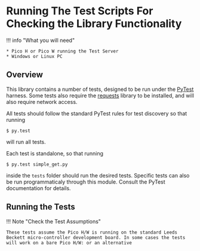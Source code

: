 # Running The Test Scripts For Checking the Library Functionality

!!! info "What you will need"

    * Pico H or Pico W running the Test Server
    * Windows or Linux PC

## Overview

This library contains a number of tests, designed to be run under the [PyTest](https://docs.pytest.org/en/7.2.x/contents.html) harness. Some tests also require the [requests](https://requests.readthedocs.io/en/latest) library to be installed, and will also require network access.

All tests should follow the standard PyTest rules for test discovery so that running

```
$ py.test
```

will run all tests.

Each test is standalone, so that running

```
$ py.test simple_get.py
```

inside the `tests` folder should run the desired tests. Specific tests can also be run programmaticaly through this module. Consult the PyTest documentation for details.

## Running the Tests

!!! Note "Check the Test Assumptions"

    These tests assume the Pico H/W is running on the standard Leeds Beckett micro-controller development board. In some cases the tests will work on a bare Pico H/W: or an alternative

